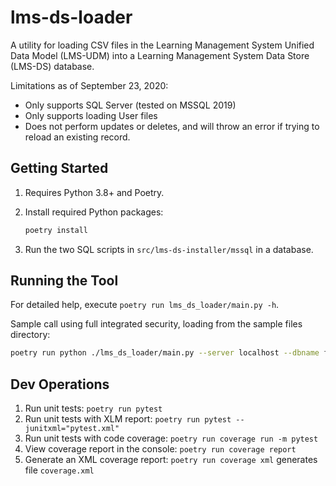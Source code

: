 # lms-ds-loader

A utility for loading CSV files in the Learning Management System Unified Data
Model (LMS-UDM) into a Learning Management System Data Store (LMS-DS) database.

Limitations as of September 23, 2020:

* Only supports SQL Server (tested on MSSQL 2019)
* Only supports loading User files
* Does not perform updates or deletes, and will throw an error if trying to
  reload an existing record.

## Getting Started

1. Requires Python 3.8+ and Poetry.
1. Install required Python packages:

   ```bash
   poetry install
   ```

1. Run the two SQL scripts in `src/lms-ds-installer/mssql` in a database.

## Running the Tool

For detailed help, execute `poetry run lms_ds_loader/main.py -h`.

Sample call using full integrated security, loading from the sample files
directory:

```bash
poetry run python ./lms_ds_loader/main.py --server localhost --dbname fizz --useintegratedsecurity --csvpath ../../docs/sample-out
```

## Dev Operations

1. Run unit tests: `poetry run pytest`
1. Run unit tests with XLM report: `poetry run pytest --junitxml="pytest.xml"`
1. Run unit tests with code coverage: `poetry run coverage run -m pytest`
1. View coverage report in the console: `poetry run coverage report`
1. Generate an XML coverage report: `poetry run coverage xml` generates file
   `coverage.xml`
